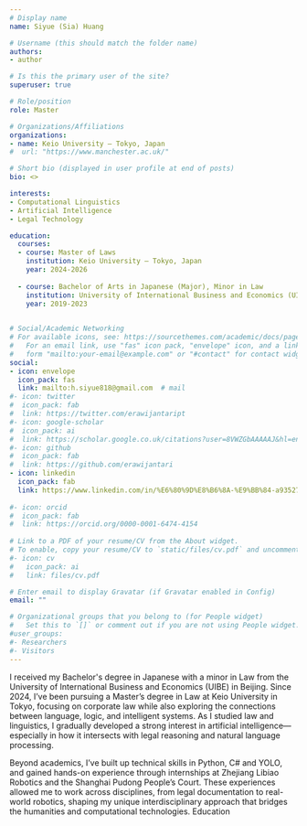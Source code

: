 ```yaml
---
# Display name
name: Siyue (Sia) Huang

# Username (this should match the folder name)
authors:
- author

# Is this the primary user of the site?
superuser: true

# Role/position
role: Master

# Organizations/Affiliations
organizations:
- name: Keio University — Tokyo, Japan
#  url: "https://www.manchester.ac.uk/"

# Short bio (displayed in user profile at end of posts)
bio: <>

interests:
- Computational Linguistics
- Artificial Intelligence
- Legal Technology

education:
  courses:
  - course: Master of Laws
    institution: Keio University — Tokyo, Japan
    year: 2024-2026
    
  - course: Bachelor of Arts in Japanese (Major), Minor in Law
    institution: University of International Business and Economics (UIBE) — Beijing, China 
    year: 2019-2023
     

# Social/Academic Networking
# For available icons, see: https://sourcethemes.com/academic/docs/page-builder/#icons
#   For an email link, use "fas" icon pack, "envelope" icon, and a link in the
#   form "mailto:your-email@example.com" or "#contact" for contact widget.
social:
- icon: envelope
  icon_pack: fas
  link: mailto:h.siyue818@gmail.com  # mail
#- icon: twitter
#  icon_pack: fab
#  link: https://twitter.com/erawijantaript
#- icon: google-scholar
#  icon_pack: ai
#  link: https://scholar.google.co.uk/citations?user=8VWZGbAAAAAJ&hl=en
#- icon: github
#  icon_pack: fab
#  link: https://github.com/erawijantari
- icon: linkedin
  icon_pack: fab
  link: https://www.linkedin.com/in/%E6%80%9D%E8%B6%8A-%E9%BB%84-a93527341/
  
#- icon: orcid
#  icon_pack: fab
#  link: https://orcid.org/0000-0001-6474-4154
  
# Link to a PDF of your resume/CV from the About widget.
# To enable, copy your resume/CV to `static/files/cv.pdf` and uncomment the lines below.
#- icon: cv
#   icon_pack: ai
#   link: files/cv.pdf

# Enter email to display Gravatar (if Gravatar enabled in Config)
email: ""

# Organizational groups that you belong to (for People widget)
#   Set this to `[]` or comment out if you are not using People widget.
#user_groups:
#- Researchers
#- Visitors
---
```




I received my Bachelor's degree in Japanese with a minor in Law from the University of International Business and Economics (UIBE) in Beijing. Since 2024, I’ve been pursuing a Master’s degree in Law at Keio University in Tokyo, focusing on corporate law while also exploring the connections between language, logic, and intelligent systems. As I studied law and linguistics, I gradually developed a strong interest in artificial intelligence—especially in how it intersects with legal reasoning and natural language processing.

Beyond academics, I’ve built up technical skills in Python, C# and YOLO, and gained hands-on experience through internships at Zhejiang Libiao Robotics and the Shanghai Pudong People’s Court. These experiences allowed me to work across disciplines, from legal documentation to real-world robotics, shaping my unique interdisciplinary approach that bridges the humanities and computational technologies.
Education

